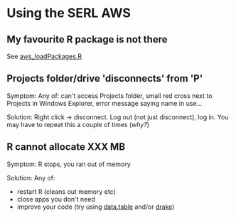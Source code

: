 # Using the SERL AWS

## My favourite R package is not there

See [aws_loadPackages.R](../R/aws_loadPackages.R)

## Projects folder/drive 'disconnects' from 'P'

Symptom: Any of: can't access Projects folder, small red cross next to Projects in Windows Explorer, error message saying name in use...

Solution: Right click -> disconnect. Log out (not just disconnect), log in. You may have to repeat this a couple of times (*why?*)

## R cannot allocate XXX MB

Symptom: R stops, you ran out of memory

Solution: Any of:

 * restart R (cleans out memory etc)
 * close apps you don't need
 * improve your code (try using [data.table](https://rdatatable.gitlab.io/data.table/) and/or [drake](https://books.ropensci.org/drake/))
